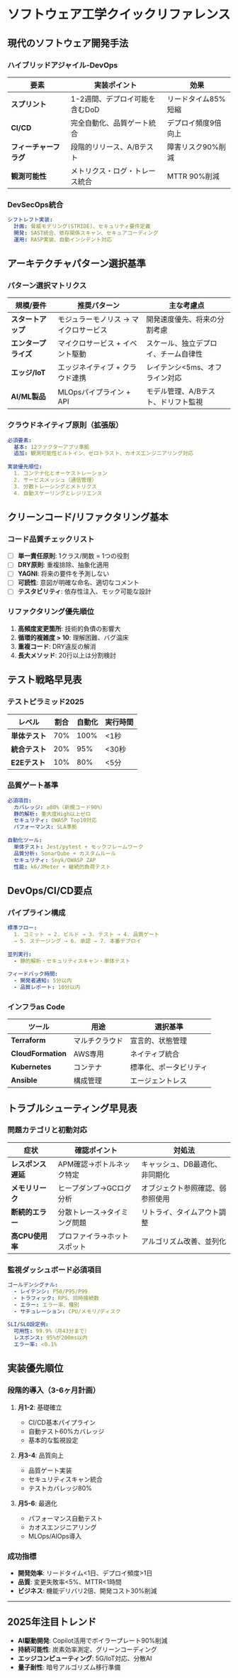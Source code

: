 # ソフトウェア工学クイックリファレンス

## 現代のソフトウェア開発手法

### ハイブリッドアジャイル-DevOps
| 要素 | 実装ポイント | 効果 |
|------|------------|------|
| **スプリント** | 1-2週間、デプロイ可能を含むDoD | リードタイム85%短縮 |
| **CI/CD** | 完全自動化、品質ゲート統合 | デプロイ頻度9倍向上 |
| **フィーチャーフラグ** | 段階的リリース、A/Bテスト | 障害リスク90%削減 |
| **観測可能性** | メトリクス・ログ・トレース統合 | MTTR 90%削減 |

### DevSecOps統合
```yaml
シフトレフト実装:
  計画: 脅威モデリング(STRIDE)、セキュリティ要件定義
  開発: SAST統合、依存関係スキャン、セキュアコーディング
  運用: RASP実装、自動インシデント対応
```

## アーキテクチャパターン選択基準

### パターン選択マトリクス
| 規模/要件 | 推奨パターン | 主な考慮点 |
|-----------|------------|-----------|
| **スタートアップ** | モジュラーモノリス → マイクロサービス | 開発速度優先、将来の分割考慮 |
| **エンタープライズ** | マイクロサービス + イベント駆動 | スケール、独立デプロイ、チーム自律性 |
| **エッジ/IoT** | エッジネイティブ + クラウド連携 | レイテンシ<5ms、オフライン対応 |
| **AI/ML製品** | MLOpsパイプライン + API | モデル管理、A/Bテスト、ドリフト監視 |

### クラウドネイティブ原則（拡張版）
```yaml
必須要素:
  基本: 12ファクターアプリ準拠
  追加: 観測可能性ビルトイン、ゼロトラスト、カオスエンジニアリング対応
  
実装優先順位:
  1. コンテナ化とオーケストレーション
  2. サービスメッシュ（通信管理）
  3. 分散トレーシングとメトリクス
  4. 自動スケーリングとレジリエンス
```

## クリーンコード/リファクタリング基本

### コード品質チェックリスト
- [ ] **単一責任原則**: 1クラス/関数 = 1つの役割
- [ ] **DRY原則**: 重複排除、抽象化適用
- [ ] **YAGNI**: 将来の要件を予測しない
- [ ] **可読性**: 意図が明確な命名、適切なコメント
- [ ] **テスタビリティ**: 依存性注入、モック可能な設計

### リファクタリング優先順位
1. **高頻度変更箇所**: 技術的負債の影響大
2. **循環的複雑度 > 10**: 理解困難、バグ温床
3. **重複コード**: DRY違反の解消
4. **長大メソッド**: 20行以上は分割検討

## テスト戦略早見表

### テストピラミッド2025
| レベル | 割合 | 自動化 | 実行時間 |
|--------|------|--------|----------|
| **単体テスト** | 70% | 100% | <1秒 |
| **統合テスト** | 20% | 95% | <30秒 |
| **E2Eテスト** | 10% | 80% | <5分 |

### 品質ゲート基準
```yaml
必須項目:
  カバレッジ: ≥80%（新規コード90%）
  静的解析: 重大度High以上ゼロ
  セキュリティ: OWASP Top10対応
  パフォーマンス: SLA準拠
  
自動化ツール:
  単体テスト: Jest/pytest + モックフレームワーク
  品質分析: SonarQube + カスタムルール
  セキュリティ: Snyk/OWASP ZAP
  性能: k6/JMeter + 継続的負荷テスト
```

## DevOps/CI/CD要点

### パイプライン構成
```yaml
標準フロー:
  1. コミット → 2. ビルド → 3. テスト → 4. 品質ゲート
  → 5. ステージング → 6. 承認 → 7. 本番デプロイ
  
並列実行:
  - 静的解析・セキュリティスキャン・単体テスト
  
フィードバック時間:
  - 開発者通知: 5分以内
  - 品質レポート: 10分以内
```

### インフラas Code
| ツール | 用途 | 選択基準 |
|--------|------|----------|
| **Terraform** | マルチクラウド | 宣言的、状態管理 |
| **CloudFormation** | AWS専用 | ネイティブ統合 |
| **Kubernetes** | コンテナ | 標準化、ポータビリティ |
| **Ansible** | 構成管理 | エージェントレス |

## トラブルシューティング早見表

### 問題カテゴリと初動対応
| 症状 | 確認ポイント | 対処法 |
|------|------------|--------|
| **レスポンス遅延** | APM確認→ボトルネック特定 | キャッシュ、DB最適化、非同期化 |
| **メモリリーク** | ヒープダンプ→GCログ分析 | オブジェクト参照確認、弱参照使用 |
| **断続的エラー** | 分散トレース→タイミング問題 | リトライ、タイムアウト調整 |
| **高CPU使用率** | プロファイラ→ホットスポット | アルゴリズム改善、並列化 |

### 監視ダッシュボード必須項目
```yaml
ゴールデンシグナル:
  - レイテンシ: P50/P95/P99
  - トラフィック: RPS、同時接続数
  - エラー: エラー率、種別
  - サチュレーション: CPU/メモリ/ディスク
  
SLI/SLO設定例:
  可用性: 99.9%（月43分まで）
  レスポンス: 95%が200ms以内
  エラー率: <0.1%
```

## 実装優先順位

### 段階的導入（3-6ヶ月計画）
1. **月1-2**: 基礎確立
   - CI/CD基本パイプライン
   - 自動テスト60%カバレッジ
   - 基本的な監視設定

2. **月3-4**: 品質向上
   - 品質ゲート実装
   - セキュリティスキャン統合
   - テストカバレッジ80%

3. **月5-6**: 最適化
   - パフォーマンス自動テスト
   - カオスエンジニアリング
   - MLOps/AIOps導入

### 成功指標
- **開発効率**: リードタイム<1日、デプロイ頻度>1日
- **品質**: 変更失敗率<5%、MTTR<1時間
- **ビジネス**: 機能デリバリ2倍、開発コスト30%削減

---

## 2025年注目トレンド
- **AI駆動開発**: Copilot活用でボイラープレート90%削減
- **持続可能性**: 炭素効率測定、グリーンコーディング
- **エッジコンピューティング**: 5G/IoT対応、分散AI
- **量子耐性**: 暗号アルゴリズム移行準備
